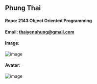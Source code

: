 ## Phung Thai

#### Repo: 2143 Object Oriented Programming

#### Email: thaiyenphung@gmail.com

#### Image:

![image](https://github.com/user-attachments/assets/368abbb4-6ac0-444b-b32b-cce04238f455)

#### Avatar:

![image](https://github.com/user-attachments/assets/2032d5c9-d249-47ae-8a15-b84d6a34e3a6)

